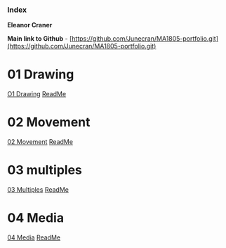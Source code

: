 ### Index 
**Eleanor Craner**

**Main link to Github** - 
[https://github.com/Junecran/MA1805-portfolio.git](https://github.com/Junecran/MA1805-portfolio.git)

# 01 Drawing
[O1 Drawing](01.Drawing/index.html)
[ReadMe](01.Drawing/README.md)

# 02 Movement
[02 Movement](02.Movement/index.html)
[ReadMe](02.Movement/README.md)

# 03 multiples
[03 Multiples](03.Multiples/index.html)
[ReadMe](03.Multiples/README.md)

# 04 Media 
[04 Media](04.Media/index.html)
[ReadMe](04.Media/README.md)